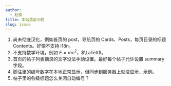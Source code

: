 ```yaml
---
author: 
  - 赵鹏
title: 本站遗留问题
slug: issue
---
```


1. 尚未彻底汉化，例如首页的 post，导航页的 Cards、Posts，每页目录的标题 Contents。好像不支持 i18n。
2. 不支持数学环境，例如 $E = mc^2$，$\LaTeX$。
3. 首页的帖子列表摘录的文字没法手动设置。最好每个帖子允许设置 summary 字段。
4. 脚注里的编号数字在本地正常显示，但同步到服务器上就没显示，[示例](/../preface-zhao/)。
5. 帖子里的各级标题怎么关闭自动编号？
